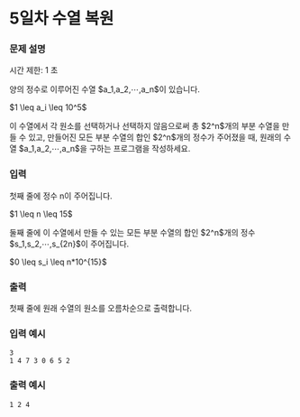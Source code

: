 # 5일차 수열 복원

### 문제 설명
<p>시간 제한: 1 초</p>
<p>양의 정수로 이루어진 수열 $a_1,a_2,⋯,a_n$이 있습니다.</p>
<p>$1 \leq a_i \leq 10^5$</p>
<p>이 수열에서 각 원소를 선택하거나 선택하지 않음으로써 총 $2^n$개의 부분 수열을 만들 수 있고, 만들어진 모든 부분 수열의 합인 $2^n$개의 정수가 주어졌을 때, 원래의 수열 $a_1,a_2,⋯,a_n$을 구하는 프로그램을 작성하세요.</p>

### 입력 

<p>첫째 줄에 정수 n이 주어집니다.</p>
<p>$1 \leq n \leq 15$</p>
<p>둘째 줄에 이 수열에서 만들 수 있는 모든 부분 수열의 합인 $2^n$개의 정수 $s_1,s_2,⋯,s_{2n}$이 주어집니다.</p>
<p>$0 \leq s_i \leq n*10^{15}$</p>


### 출력 

 <p>첫째 줄에 원래 수열의 원소를 오름차순으로 출력합니다.</p>


### 입력 예시
```
3
1 4 7 3 0 6 5 2
```

### 출력 예시
```
1 2 4
```
